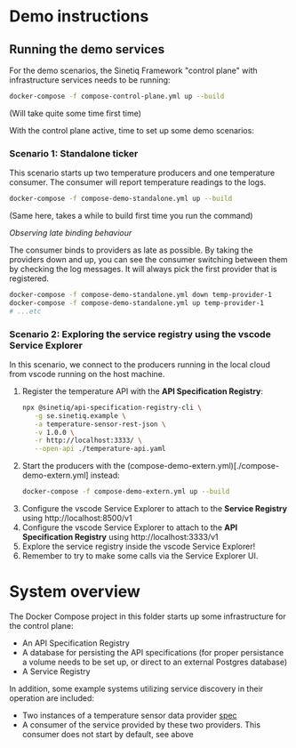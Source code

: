 # Demo instructions
## Running the demo services
For the demo scenarios, the Sinetiq Framework "control plane" with infrastructure services needs to be running:
```bash
docker-compose -f compose-control-plane.yml up --build
```
(Will take quite some time first time)

With the control plane active, time to set up some demo scenarios:
### Scenario 1: Standalone ticker
This scenario starts up two temperature producers and one temperature consumer.
The consumer will report temperature readings to the logs.
```bash
docker-compose -f compose-demo-standalone.yml up --build
```
(Same here, takes a while to build first time you run the command)

_Observing late binding behaviour_

The consumer binds to providers as late as possible. By taking the providers down and up,
you can see the consumer switching between them by checking the log messages. It will always pick the first provider that is registered.
```bash
docker-compose -f compose-demo-standalone.yml down temp-provider-1
docker-compose -f compose-demo-standalone.yml up temp-provider-1
# ...etc
```

### Scenario 2: Exploring the service registry using the vscode Service Explorer
In this scenario, we connect to the producers running in the local cloud from vscode running on the host machine.
1. Register the temperature API with the **API Specification Registry**:
   ```bash
   npx @sinetiq/api-specification-registry-cli \
      -g se.sinetiq.example \
      -a temperature-sensor-rest-json \
      -v 1.0.0 \
      -r http://localhost:3333/ \
      --open-api ./temperature-api.yaml
   ```
2. Start the producers with the (compose-demo-extern.yml)[./compose-demo-extern.yml] instead:
    ```bash
    docker-compose -f compose-demo-extern.yml up --build
    ```
3. Configure the vscode Service Explorer to attach to the **Service Registry** using http://localhost:8500/v1
4. Configure the vscode Service Explorer to attach to the **API Specification Registry** using http://localhost:3333/v1
5. Explore the service registry inside the vscode Service Explorer!
6. Remember to try to make some calls via the Service Explorer UI.

# System overview
The Docker Compose project in this folder starts up some infrastructure for the control plane:
* An API Specification Registry
* A database for persisting the API specifications (for proper persistance a volume needs to be set up,
  or direct to an external Postgres database)
* A Service Registry

In addition, some example systems utilizing service discovery in their operation are included:
* Two instances of a temperature sensor data provider [spec](sinetiq-core-application-temperature-provider/src/main/resources/openapi.yaml)
* A consumer of the service provided by these two providers. This consumer does not start by default, see above
